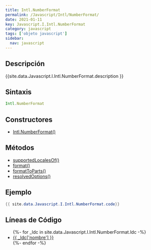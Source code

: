 ```yaml
---
title: Intl.NumberFormat
permalink: /Javascript/Intl/NumberFormat/
date: 2021-01-11
key: Javascript.I.Intl.NumberFormat
category: javascript
tags: ['objeto javascript']
sidebar: 
  nav: javascript
---
```


## Descripción
{{site.data.Javascript.I.Intl.NumberFormat.description }}

## Sintaxis
~~~javascript
Intl.NumberFormat
~~~

## Constructores
* [Intl.NumberFormat()](/Javascript/Intl/NumberFormat/Intl/NumberFormat/)

## Métodos
* [supportedLocalesOf()](/Javascript/Intl/NumberFormat/supportedLocalesOf)
* [format()](/Javascript/Intl/NumberFormat/format)
* [formatToParts()](/Javascript/Intl/NumberFormat/formatToParts)
* [resolvedOptions()](/Javascript/Intl/NumberFormat/resolvedOptions)

## Ejemplo
~~~java
{{ site.data.Javascript.I.Intl.NumberFormat.code}}
~~~

## Líneas de Código
<ul>
{%- for _ldc in site.data.Javascript.I.Intl.NumberFormat.ldc -%}
   <li>
       <a href="{{_ldc['url'] }}">{{ _ldc['nombre'] }}</a>
   </li>
{%- endfor -%}
</ul>
